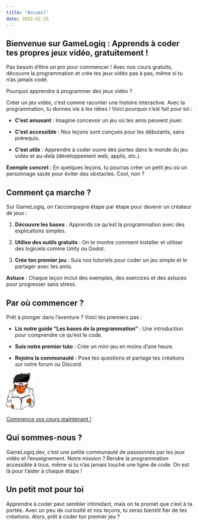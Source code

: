 ```yaml
---
title: "Accueil"
date: 2022-02-25
---
```


## Bienvenue sur GameLogiq : Apprends à coder tes propres jeux vidéo, gratuitement !

Pas besoin d’être un pro pour commencer ! Avec nos cours gratuits, découvre la programmation et crée tes jeux vidéo pas à pas, même si tu n’as jamais codé.

Pourquoi apprendre à programmer des jeux vidéo ?

Créer un jeu vidéo, c’est comme raconter une histoire interactive. Avec la programmation, tu donnes vie à tes idées ! Voici pourquoi c’est fait pour toi :

- **C’est amusant** : Imagine concevoir un jeu où tes amis peuvent jouer.

- **C’est accessible** : Nos leçons sont conçues pour les débutants, sans prérequis.

- **C’est utile** : Apprendre à coder ouvre des portes dans le monde du jeu vidéo et au-delà (développement web, applis, etc.).

**Exemple concret** : En quelques leçons, tu pourras créer un petit jeu où un personnage saute pour éviter des obstacles. Cool, non ?

## Comment ça marche ?

Sur GameLogiq, on t’accompagne étape par étape pour devenir un créateur de jeux :

1. **Découvre les bases** : Apprends ce qu’est la programmation avec des explications simples.

3. **Utilise des outils gratuits** : On te montre comment installer et utiliser des logiciels comme Unity ou Godot.

5. **Crée ton premier jeu** : Suis nos tutoriels pour coder un jeu simple et le partager avec tes amis.

**Astuce** : Chaque leçon inclut des exemples, des exercices et des astuces pour progresser sans stress.

## Par où commencer ?

Prêt à plonger dans l’aventure ? Voici tes premiers pas :

- **Lis notre guide “Les bases de la programmation”** : Une introduction pour comprendre ce qu’est le code.

- **Suis notre premier tuto** : Crée un mini-jeu en moins d’une heure.

- **Rejoins la communauté** : Pose tes questions et partage tes créations sur notre forum ou Discord.

![](images/Perso_cours_mini_100pxheight.png)

[Commence vos cours maintenant !](cours/index.md)


## Qui sommes-nous ?

GameLogiq.dev, c’est une petite communauté de passionnés par les jeux vidéo et l’enseignement. Notre mission ? Rendre la programmation accessible à tous, même si tu n’as jamais touché une ligne de code. On est là pour t’aider à chaque étape !

## Un petit mot pour toi

Apprendre à coder peut sembler intimidant, mais on te promet que c’est à ta portée. Avec un peu de curiosité et nos leçons, tu seras bientôt fier de tes créations. Alors, prêt à coder ton premier jeu ?